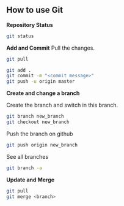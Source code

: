 ## How to use Git


**Repository Status**
```bash
git status
```

**Add and Commit**
Pull the changes. 
```bash
git pull
```

```bash
git add .
git commit -m "<commit message>"
git push -u origin master
```

**Create and change a branch**

Create the branch and switch in this branch. 
```bash
git branch new_branch
git checkout new_branch
```

Push the branch on github
```bash
git push origin new_branch
```

See all branches

```bash
git branch -a
```

**Update and Merge**
```bash
git pull
git merge <branch>

```
